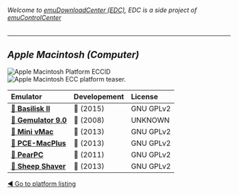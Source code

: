 ###### Welcome to [emuDownloadCenter (EDC)](https://github.com/PhoenixInteractiveNL/emuDownloadCenter/wiki/), EDC is a side project of [emuControlCenter](https://github.com/PhoenixInteractiveNL/emuControlCenter/wiki/)
***
## _Apple Macintosh (Computer)_
![](https://raw.githubusercontent.com/wiki/PhoenixInteractiveNL/emuDownloadCenter/images_platform/ecc_mtosh_cell.png "Apple Macintosh Platform ECCID")
![](https://raw.githubusercontent.com/wiki/PhoenixInteractiveNL/emuDownloadCenter/images_platform/ecc_mtosh_teaser.png "Apple Macintosh ECC platform teaser.")

| Emulator | Developement | License |
|:---------|:-------------|:--------|
| [:file_folder: **Basilisk II**](https://github.com/PhoenixInteractiveNL/emuDownloadCenter/wiki/Emulator-basiliskii#menu) | :large_blue_circle: (2015) | GNU GPLv2 |
| [:file_folder: **Gemulator 9.0**](https://github.com/PhoenixInteractiveNL/emuDownloadCenter/wiki/Emulator-gemulator#menu) | :red_circle: (2008) | UNKNOWN |
| [:file_folder: **Mini vMac**](https://github.com/PhoenixInteractiveNL/emuDownloadCenter/wiki/Emulator-minivmac#menu) | :red_circle: (2013) | GNU GPLv2 |
| [:file_folder: **PCE-MacPlus**](https://github.com/PhoenixInteractiveNL/emuDownloadCenter/wiki/Emulator-pcemacplus#menu) | :red_circle: (2013) | GNU GPLv2 |
| [:file_folder: **PearPC**](https://github.com/PhoenixInteractiveNL/emuDownloadCenter/wiki/Emulator-pearpc#menu) | :red_circle: (2011) | GNU GPLv2 |
| [:file_folder: **Sheep Shaver**](https://github.com/PhoenixInteractiveNL/emuDownloadCenter/wiki/Emulator-sheepshaver#menu) | :red_circle: (2013) | GNU GPLv2 |

[:arrow_backward: Go to platform listing](https://github.com/PhoenixInteractiveNL/emuDownloadCenter/wiki/EDC-Platform-List)
